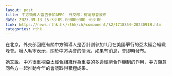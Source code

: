 ```yaml
---
layout: post
title: 中方領導人會否參加APEC　外交部：有消息會發布
date: 2023-09-18 15:38:09.000000000 +08:00
link: https://news.rthk.hk/rthk/ch/component/k2/1718850-20230918.htm
categories: rthk
---
```


在北京，外交部回應有關中方領導人是否計劃參加11月在美國舉行的亞太經合組織峰會。發人毛寧表示，關於中方與會的情況，如果有消息，會即時發布。

她又說，中方很重視亞太經合組織作為重要的多邊經濟合作機制的作用，中方願意同各方一起推動今年的會議取得積極成果。
